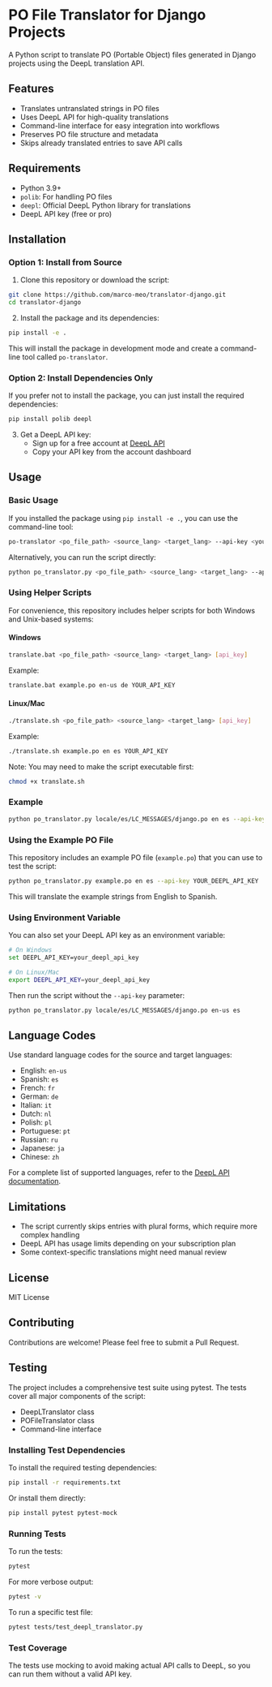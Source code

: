 # PO File Translator for Django Projects

A Python script to translate PO (Portable Object) files generated in Django projects using the DeepL translation API.

## Features

- Translates untranslated strings in PO files
- Uses DeepL API for high-quality translations
- Command-line interface for easy integration into workflows
- Preserves PO file structure and metadata
- Skips already translated entries to save API calls

## Requirements

- Python 3.9+
- `polib`: For handling PO files
- `deepl`: Official DeepL Python library for translations
- DeepL API key (free or pro)

## Installation

### Option 1: Install from Source

1. Clone this repository or download the script:

```bash
git clone https://github.com/marco-meo/translator-django.git
cd translator-django
```

2. Install the package and its dependencies:

```bash
pip install -e .
```

This will install the package in development mode and create a command-line tool called `po-translator`.

### Option 2: Install Dependencies Only

If you prefer not to install the package, you can just install the required dependencies:

```bash
pip install polib deepl
```

3. Get a DeepL API key:
   - Sign up for a free account at [DeepL API](https://www.deepl.com/pro-api)
   - Copy your API key from the account dashboard

## Usage

### Basic Usage

If you installed the package using `pip install -e .`, you can use the command-line tool:

```bash
po-translator <po_file_path> <source_lang> <target_lang> --api-key <your_deepl_api_key>
```

Alternatively, you can run the script directly:

```bash
python po_translator.py <po_file_path> <source_lang> <target_lang> --api-key <your_deepl_api_key>
```

### Using Helper Scripts

For convenience, this repository includes helper scripts for both Windows and Unix-based systems:

#### Windows

```bash
translate.bat <po_file_path> <source_lang> <target_lang> [api_key]
```

Example:
```bash
translate.bat example.po en-us de YOUR_API_KEY
```

#### Linux/Mac

```bash
./translate.sh <po_file_path> <source_lang> <target_lang> [api_key]
```

Example:
```bash
./translate.sh example.po en es YOUR_API_KEY
```

Note: You may need to make the script executable first:
```bash
chmod +x translate.sh
```

### Example

```bash
python po_translator.py locale/es/LC_MESSAGES/django.po en es --api-key YOUR_DEEPL_API_KEY
```

### Using the Example PO File

This repository includes an example PO file (`example.po`) that you can use to test the script:

```bash
python po_translator.py example.po en es --api-key YOUR_DEEPL_API_KEY
```

This will translate the example strings from English to Spanish.

### Using Environment Variable

You can also set your DeepL API key as an environment variable:

```bash
# On Windows
set DEEPL_API_KEY=your_deepl_api_key

# On Linux/Mac
export DEEPL_API_KEY=your_deepl_api_key
```

Then run the script without the `--api-key` parameter:

```bash
python po_translator.py locale/es/LC_MESSAGES/django.po en-us es
```

## Language Codes

Use standard language codes for the source and target languages:

- English: `en-us`
- Spanish: `es`
- French: `fr`
- German: `de`
- Italian: `it`
- Dutch: `nl`
- Polish: `pl`
- Portuguese: `pt`
- Russian: `ru`
- Japanese: `ja`
- Chinese: `zh`

For a complete list of supported languages, refer to the [DeepL API documentation](https://www.deepl.com/docs-api/translating-text/).

## Limitations

- The script currently skips entries with plural forms, which require more complex handling
- DeepL API has usage limits depending on your subscription plan
- Some context-specific translations might need manual review

## License

MIT License

## Contributing

Contributions are welcome! Please feel free to submit a Pull Request.

## Testing

The project includes a comprehensive test suite using pytest. The tests cover all major components of the script:

- DeepLTranslator class
- POFileTranslator class
- Command-line interface

### Installing Test Dependencies

To install the required testing dependencies:

```bash
pip install -r requirements.txt
```

Or install them directly:

```bash
pip install pytest pytest-mock
```

### Running Tests

To run the tests:

```bash
pytest
```

For more verbose output:

```bash
pytest -v
```

To run a specific test file:

```bash
pytest tests/test_deepl_translator.py
```

### Test Coverage

The tests use mocking to avoid making actual API calls to DeepL, so you can run them without a valid API key.

